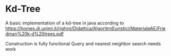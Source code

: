# Kd-Tree

A basic implementation of a kd-tree in java according to https://homes.di.unimi.it/righini/Didattica/AlgoritmiEuristici/MaterialeAE/Friedman%20k-d%20trees.pdf

Construction is fully functional
Query and nearest neighbor search needs work
